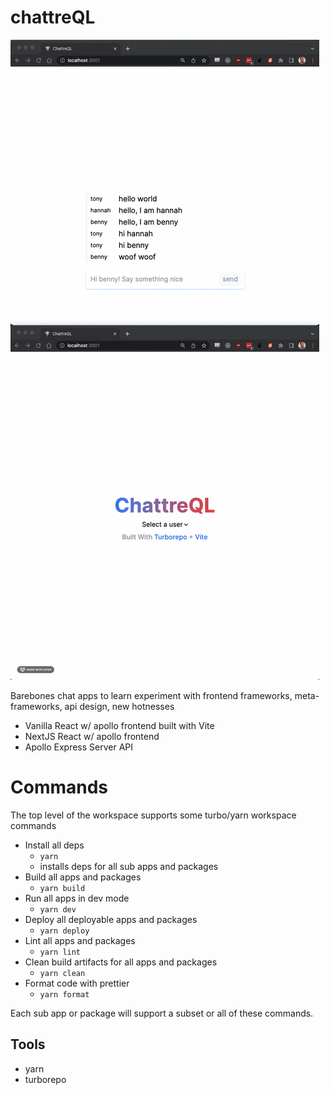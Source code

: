 # chattreQL

![Demo](/image/2022-10-12%2015.23.35.gif)

Barebones chat apps to learn experiment with frontend frameworks, meta-frameworks, api design, new hotnesses

- Vanilla React w/ apollo frontend built with Vite
- NextJS React w/ apollo frontend
- Apollo Express Server API

# Commands

The top level of the workspace supports some turbo/yarn workspace commands

- Install all deps
  - `yarn`
  - installs deps for all sub apps and packages
- Build all apps and packages
  - `yarn build`
- Run all apps in dev mode
  - `yarn dev`
- Deploy all deployable apps and packages
  - `yarn deploy`
- Lint all apps and packages
  - `yarn lint`
- Clean build artifacts for all apps and packages
  - `yarn clean`
- Format code with prettier
  - `yarn format`

Each sub app or package will support a subset or all of these commands.

## Tools

- yarn
- turborepo
